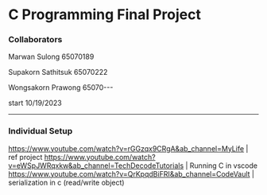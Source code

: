 # C Programming Final Project
### Collaborators
 Marwan Sulong 65070189
 
 Supakorn Sathitsuk 65070222
 
 Wongsakorn Prawong 65070---

 start 10/19/2023

____________________________________________________________________________________________________________

### Individual Setup
https://www.youtube.com/watch?v=rGGzqx9CRgA&ab_channel=MyLife | ref project
https://www.youtube.com/watch?v=eWSpJWRqxkw&ab_channel=TechDecodeTutorials | Running C in vscode
https://www.youtube.com/watch?v=QrKpqdBiFRI&ab_channel=CodeVault | serialization in c (read/write object)
 
 

